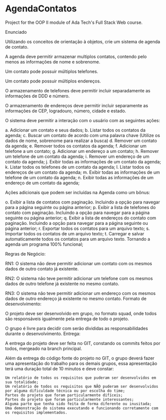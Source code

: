 # AgendaContatos
Project for the OOP II module of Ada Tech's Full Stack Web course. 


Enunciado

Utilizando os conceitos de orientação à objetos, crie um sistema de agenda de contato.

A agenda deve permitir armazenar multiplos contatos, contendo pelo menos as informações de nome e sobrenome.

Um contato pode possuir múltiplos telefones.

Um contato pode possuir múltiplos endereços.

O armazenamento de telefones deve permitir incluir separadamente as informações de DDD e número.

O armazenamento de endereços deve permitir incluir separamente as informações de CEP, logradouro, número, cidade e estado.

O sistema deve permitir a interação com o usuário com as seguintes ações:

a. Adicionar um contato e seus dados;
b. Listar todos os contatos da agenda;
c. Buscar um contato de acordo com uma palavra chave (Utilize os dados de nome, sobrenome para realizar a busca)
d. Remover um contato da agenda;
e. Remover todos os contatos da agenda;
f. Adicionar um telefone a um contato;
g. Adicionar um endereço a um contato;
h. Remover um telefone de um contato da agenda;
i. Remover um endereço de um contato da agenda;
j. Exibir todas as informações de um contato da agenda;
k. Listar todos os telefones de um contato da agenda;
l. Listar todos os endereços de um contato da agenda;
m. Exibir todas as informações de um telefone de um contato da agenda;
n. Exibir todas as informações de um endereço de um contato da agenda;

Ações adicionais que podem ser incluídas na Agenda como um bônus:

o. Exibir a lista de contatos com paginação. Incluindo a opção para navegar para a página seguinte ou página anterior;
p. Exibir a lista de telefones do contato com paginação. Incluindo a opção para navegar para a página seguinte ou página anterior;
q. Exibir a lista de endereços do contato com paginação. Incluindo a opção para navegar para a página seguinte ou página anterior;
r. Exportar todos os contatos para um arquivo texto;
s. Importar todos os contatos de um arquivo texto;
t. Carregar e salvar automaticamente todos os contatos para um arquivo texto. Tornando a agenda um programa 100% funcional;

Regras de Negócio:

RN1: O sistema não deve permitir adicionar um contato com os mesmos dados de outro contato já existente.

RN2: O sistema não teve permitir adicionar um telefone com os mesmos dados de outro telefone já existente no mesmo contato.

RN3: O sistema não teve permitir adicionar um endereço com os mesmos dados de outro endereço já existente no mesmo contato.
Formato de desenvolvimento:

O projeto deve ser desenvolvido em grupo, no formato squad, onde todos são responsáveis igualmente pela entrega de todo o projeto.

O grupo é livre para decidir com serão divididas as responsabilidades durante o desenvolvimento.
Entrega:

A entrega do projeto deve ser feita no GIT, constando os commits feitos por todos, mergeado na branch principal.

Além da entrega do código fonte do projeto no GIT, o grupo deverá fazer uma apresentação do trabalho para os demais grupos, essa apresentação terá uma duração total de 10 minutos e deve constar:

    Um relatório de todos os requisitos que puderam ser desenvolvidos em sua totalidade;
    Um relatório de todos os requisitos que NÃO puderam ser desenvolvidos por alguma dificuldade técnica ou por escolha do time;
    Partes do projeto que foram particularmente difíceis;
    Partes do projeto que foram particularmente interessantes;
    Alguma parte que tenha sido feita de forma diferente ou inusitada;
    Uma demonstração do sistema executando e funcionando corretamente com os requisitos implementados.
